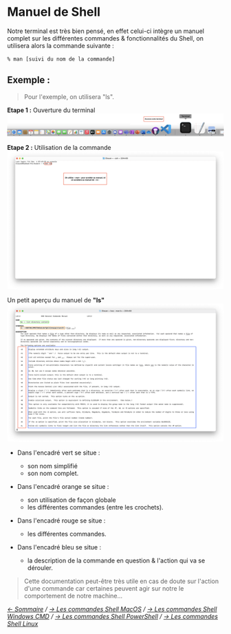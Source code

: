 # Manuel de Shell

Notre terminal est très bien pensé, en effet celui-ci intègre un manuel complet sur les différentes commandes & fonctionnalités du Shell, on utilisera alors la commande suivante :

    % man [suivi du nom de la commande]

## Exemple :
> Pour l'exemple, on utilisera "ls".

**Etape 1 :** Ouverture du terminal 
![Man0](https://raw.githubusercontent.com/ByMSRT/Shell/main/Images/Man0.png)

**Etape 2 :** Utilisation de la commande
![Man1](https://raw.githubusercontent.com/ByMSRT/Shell/main/Images/Man1.png)

Un petit aperçu du manuel de **"ls"**
![Man2](https://raw.githubusercontent.com/ByMSRT/Shell/main/Images/Man2.png)

* Dans l'encadré vert se situe : 
    * son nom simplifié
    * son nom complet.

* Dans l'encadré orange se situe :
    * son utilisation de façon globale
    * les différentes commandes (entre les crochets).

* Dans l'encadré rouge se situe : 
    * les différentes commandes.

* Dans l'encadré bleu se situe :
    * la description de la commande en question & l'action qui va se dérouler.

> Cette documentation peut-être très utile en cas de doute sur l'action d'une commande car certaines peuvent agir sur notre le comportement de notre machine...


*[<- Sommaire](https://github.com/ByMSRT/Shell) / [-> Les commandes Shell MacOS](https://ss64.com/osx/) / [-> Les commandes Shell Windows CMD](https://ss64.com/nt/) / [-> Les commandes Shell PowerShell](https://ss64.com/ps/) / [-> Les commandes Shell Linux](https://ss64.com/ps/)*